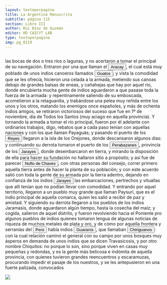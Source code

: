 ```yaml
---
layout: textoporpagina
title: La Argentina Manuscrita
subtitle: página 115
section: Libro III
author: Rui Díaz de Guzmán
editor: HD CAICYT LAB
type: textoporpagina
img: pg_0119
---
```


<div class="row">
    <div class="column">
<p>las bocas de dos o tres ríos o lagunas, y no acertaron a tomar el principal de su navegación. Entraron por una que llaman el <a href="https://recogito.pelagios.org/document/wzqxhk0h3vpikm/part/1/edit#b8f43b25-00a9-4635-a57e-7695d0eb6806" target="_blank"><button class="balloon" data-balloon-pos="up" data-balloon-length="large" data-balloon="El Acaray (del guaraní; Akaray), es un río del este de Paraguay, que nace en la cordillera de Caaguazú y recibe a su vez las aguas del Itakyry e Yguazú. Discurre por los departamentos de Caaguazú y Alto Paraná, hasta su desembocadura en el río Paraná.">Aracay</button></a>, el cual está muy poblado de unos indios canoeros llamados <button class="balloon" data-balloon-pos="up" data-balloon-length="large" data-balloon="Los guató son grupo étnico nómada del sureste de Brasil cerca de la frontera con Bolivia y Paraguay. Actualmente viven a lo largo del río Paraguay que discurre por la frontera entre Brasil y Bolivia. Su lengua el idioma guató se ha relacionado con las lenguas macro-yê. Posiblemente son identificables con los antiguos xarayes o jarayes de la región de Pantanal contra los que Ñuflo de Chaves dirigió una campaña en 1557. Las primeras referencias claras sobre los guató desde Cabeza de Vaca (1555) que describe la importancia de las canoas y las crecidas de los ríos para los guató. Posteriormente Castelnau (1851), Florence (1876), Schimdt (1905), Cunha (1919) y Rondon (1938) los visitaron y describieron aspectos de su modo de vida. Castelnau es el primer autor que registró datos sobre la lengua guató.">Guatos</button>; y vista la comodidad que se les ofrecía, hicieron una celada a la armada, metiendo sus canoas debajo de grandes balsas de eneas, y cañahejas que hay por aquel río, donde encubierta mucha gente de indios aguardaron a que pasase toda la fuerza de la armada: y repentinamente saliendo de su emboscada, acometieron a la retaguardia, y trabándose una pelea muy reñida entre los unos y los otros, matando los enemigos once españoles, y más de ochenta indios amigos, se retiraron victoriosos del suceso que fue en 1º de noviembre, día de Todos los Santos (muy aciago en aquella provincia). Y tornando la armada a tomar el río principal, fueron por él adelante con ordinarios trabajos, digo, rebatos que a cada paso tenían con aquellas naciones y con los que llaman <persName xml:id="recogito-6bf7b5af-c8de-459b-8ac5-810688535609" ana="tribe">Payaguás</persName>; y pasando el puerto de los <button class="balloon" data-balloon-pos="up" data-balloon-length="large" data-balloon="Este fue un puerto establecido Paraguay arriba en los límtes meridionales del Gran Pantanal, sobre la entrada del río Cuiabá.">Reyes</button> llegaron a la isla de los Orejones, donde descansaron algunos días: y continuando su derrota tomaron el puerto de los <a href="https://recogito.pelagios.org/document/wzqxhk0h3vpikm/part/1/edit#33fac86a-dff3-4c21-b5b6-6bdc7b29a8d5" target="_blank"><button class="balloon" data-balloon-pos="up" data-balloon-length="large" data-balloon=".... El puerto de Santiago de los Perabazanes se ubicaba en las inmediaciones del río Paraguay, en el territorio del Alto Paraguay, habitado entonces por el pueblo Xerey.  El nombre de Perabazanes, que dieron los Guaranís al país ha bitado por estos indios, indica la dificultad de comunicar con ellos: porque pê, es torcido, rá, señal, ba afirmación, ça, ver: esto es &quot;asoman los rastros extraviados&quot;.]">Perabazanes</button></a>, provincia de los <button class="balloon" data-balloon-pos="up" data-balloon-length="large" data-balloon="Los guató (una sociedad nativa que habiataba el Gran Pantanal) eran habitualmente referidos en las fuentes coloniales como Xarajes.">Jarayes</button>, donde desembarcaron en tierra, y mirando la disposición de ella para hacer su fundación no hallaron sitio a propósito; y así fue de parecer <button class="balloon" data-balloon-pos="up" data-balloon-length="large" data-balloon="Ñuflo de Chaves nació en Santa Cruz de la Sierra, de Extremadura, en 1518. Llegó a territorio americano con el segundo adelantado del Río de la Plata, Don Alvar Núñez Cabeza de Vaca. Cuando la flota llega al puerto de Santa Catalina en el año 1541, ya ostentaba el grado de Capitán. Cuando el gobernador Martínez de Irala le encomienda fundar al norte de Asunción, Chaves se convierte así en General. El 26 de febrero de 1561 fundó Santa Cruz de la Sierra a orillas del arroyo Sutó. Después de fundada Santa Cruz de la Sierra, Ñuflo de Chaves se dirige a Asunción, en 1564,  para recoger a su familia. En 1550 se había casado con Doña Elvira Manrique, hija de don Francisco de Mendoza, gobernador del Río de la Plata, con quien tuvo cinco hijos: Francisco y Alvaro, ambos militares; María, Catalina y Elvira; las dos menores monjas y la mayor se casó en 1574 con un soldado de apellido Ossorio. El nieto de Ñuflo, Cap. Francisco Ossorio de Chaves, estuvo como Alcalde durante la traslación de  la ciudad, hasta su asiento definitivo a orillas del Piraí (1621).">Nuflo de Chaves</button>, con otras personas del consejo, correr primero aquella tierra antes de hacer la planta de su población; y con este acuerdo salió con toda la gente de su armada por la tierra adentro, dejando en confianza de los indios <button class="balloon" data-balloon-pos="up" data-balloon-length="large" data-balloon="Los guató (una sociedad nativa que habiataba el Gran Pantanal) eran habitualmente referidos en las fuentes coloniales como Xarajes.">Jarayes</button> las embarcaciones, pertrechos y vituallas que allí tenían que no podían llevar con comodidad. Y entrando por aquel territorio, llegaron a un pueblo muy grande que llaman <persName xml:id="recogito-66018a37-d391-40bc-9208-9038ef520336" ana="tribe">Paysurí</persName>, que es el indio principal de aquella comarca, quien les salió a recibir de paz y amistad. Y siguiendo su derrota llegaron a los pueblos de los indios <persName xml:id="recogito-7f428a78-2c86-44fe-9c92-ac3e5a8e0aee" ana="tribe">Jaramasis</persName>, donde aguardaron algún tiempo, hasta la cosecha del maíz; y cogida, salieron de aquel distrito, y fueron revolviendo hacia el Poniente pro algunos pueblos de indios quienes tomaron lengua de algunas noticias de riqueza de muchos metales de plata y oro, y de cómo por aquella frontera y serranías del <a href="https://recogito.pelagios.org/document/wzqxhk0h3vpikm/part/1/edit#5839f135-adac-49b8-b056-a7bb30362b4d" target="_blank"><button class="balloon" data-balloon-pos="up" data-balloon-length="large" data-balloon="Entendido como virreinato del Perú.">Perú</button></a> había indios <button class="balloon" data-balloon-pos="up" data-balloon-length="large" data-balloon="Refiere a Los guaraníes o avá, según su autodenominación étnica original (que significa &quot;ser humano&quot;), son un grupo de pueblos indígenas suramericanos que se ubican geográficamente en Paraguay, noreste de Argentina (en ciertas zonas de provincias de la Región del Litoral),​ sur y suroeste de Brasil (en los estados de Río Grande del Sur, Santa Catarina, Paraná y Mato Grosso del Sur) y sureste de Bolivia (en los departamentos de Tarija, Santa Cruz y Chuquisaca) y norte de Uruguay.El muy difundido nombre guaraní lo escucharon los españoles que, al invadir su territorio, habrían oído, entre los gritos de guerra de este pueblo, la frase guará-ny, que significa &quot;combatir-los&quot;. Por otra parte el nombre dada significa en guaraní 'guerrero', &quot;ava&quot; que significa &quot;hombre&quot; y se pronuncia en forma grave entre los chiriguanos (ava guaraníes).Otra versión afirma que la denominación fue tomada de la deformación de una palabra guaraní, guariní que significa precisamente &quot;guerra&quot; o &quot;guerrear&quot;. Al parecer los mismos indígenas se denominaron de esa manera, indicando con ello que se consideraban guerreros.">Guaranís</button>, que llamaban <button class="balloon" data-balloon-pos="up" data-balloon-length="large" data-balloon="Los Chiriguanos, son grupo de lengua Tupí - Guaraní que desde el Amazonas ocuparon sectores de Paraguay, Bolivia y Argentina. Fue el punto culminante de su expansión hacia el sur, en la búsqueda mesiánica de la &quot;Tierra sin mal&quot; o de nuevas tierras para cultivo. Eran agricultores sedentarios, a base de mandioca, zapallos, batata y maíz. La técnica de cultivo era la típica &quot;milpa&quot; amazónica: talado de árboles, corte de la maleza, incendio y posterior cultivo sobre el terreno quemado. Entre los siglos XV y XVI sometieron a los Chané a los que esclavizaron. Algunas crónicas indican que ese dominio se sustentó en una sistemática antropofagia que prácticamente devastó a los Chané.">Chiriguanos</button>: con la cual relación caminó el general con su campo por unos bosques muy ásperos en demanda de unos indios que se dicen <persName xml:id="recogito-30a08669-8b02-4f54-8632-d507ed7b797e" ana="tribe">Travasicosis</persName>, y por otro nombre <persName xml:id="recogito-9ff6e1fe-529e-4756-9e7f-f7cc14770458" ana="tribe">Chiquitos</persName>: no porque lo son, sino porque viven en casas muy pequeñas y redondas, y es la gente más belicosa e indómita de aquella provincia, con quienes tuvieron grandes reencuentros y escaramuzas, procurando impedir el pasaje de los nuestros, y se les antepusieron en una fuerte palizada, convocados </p></div>

<div class="column">
<a href="{{site.baseurl}}/assets/img/argentina_manuscrita/{{page.img}}.jpg"><img src="{{site.baseurl}}/assets/img/argentina_manuscrita/{{page.img}}.jpg"></a>
    </div>
</div>